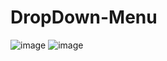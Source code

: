 # DropDown-Menu
![image](https://user-images.githubusercontent.com/49983724/164406213-8d93c250-fee7-4daf-bd8d-9b88f545cd0e.png)
![image](https://user-images.githubusercontent.com/49983724/164406456-62e74cd8-7e4e-414a-88e6-2d054c21166f.png)
